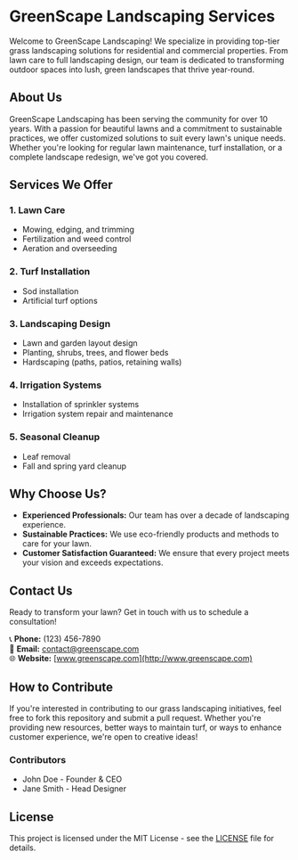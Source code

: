 # GreenScape Landscaping Services

Welcome to GreenScape Landscaping! We specialize in providing top-tier grass landscaping solutions for residential and commercial properties. From lawn care to full landscaping design, our team is dedicated to transforming outdoor spaces into lush, green landscapes that thrive year-round.

## About Us

GreenScape Landscaping has been serving the community for over 10 years. With a passion for beautiful lawns and a commitment to sustainable practices, we offer customized solutions to suit every lawn's unique needs. Whether you're looking for regular lawn maintenance, turf installation, or a complete landscape redesign, we've got you covered.

## Services We Offer

### 1. **Lawn Care**
   - Mowing, edging, and trimming
   - Fertilization and weed control
   - Aeration and overseeding

### 2. **Turf Installation**
   - Sod installation
   - Artificial turf options

### 3. **Landscaping Design**
   - Lawn and garden layout design
   - Planting, shrubs, trees, and flower beds
   - Hardscaping (paths, patios, retaining walls)

### 4. **Irrigation Systems**
   - Installation of sprinkler systems
   - Irrigation system repair and maintenance

### 5. **Seasonal Cleanup**
   - Leaf removal
   - Fall and spring yard cleanup

## Why Choose Us?

- **Experienced Professionals:** Our team has over a decade of landscaping experience.
- **Sustainable Practices:** We use eco-friendly products and methods to care for your lawn.
- **Customer Satisfaction Guaranteed:** We ensure that every project meets your vision and exceeds expectations.

## Contact Us

Ready to transform your lawn? Get in touch with us to schedule a consultation!

📞 **Phone:** (123) 456-7890  
📧 **Email:** contact@greenscape.com  
🌐 **Website:** [www.greenscape.com](http://www.greenscape.com)

## How to Contribute

If you're interested in contributing to our grass landscaping initiatives, feel free to fork this repository and submit a pull request. Whether you're providing new resources, better ways to maintain turf, or ways to enhance customer experience, we're open to creative ideas!

### Contributors
- John Doe - Founder & CEO
- Jane Smith - Head Designer

## License

This project is licensed under the MIT License - see the [LICENSE](LICENSE) file for details.

